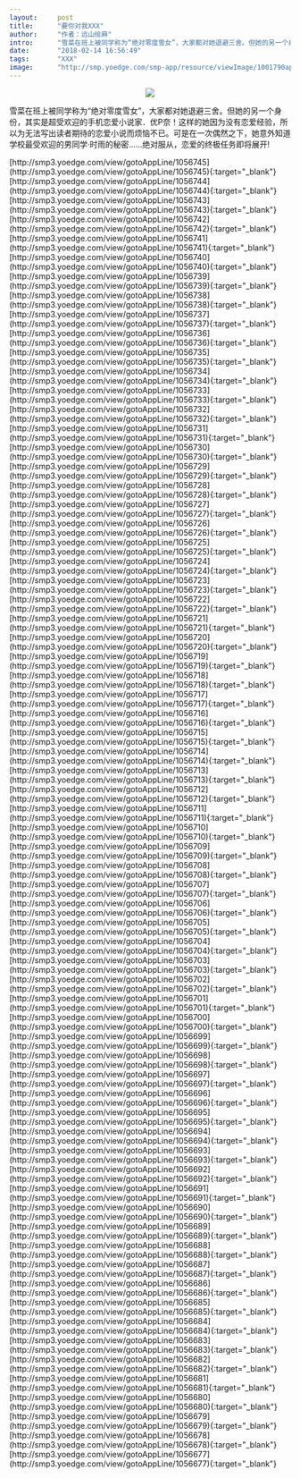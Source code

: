 ```yaml
---
layout:     post
title:      "要你对我XXX"
author:     "作者：远山绘麻"
intro:      "雪菜在班上被同学称为“绝对零度雪女”，大家都对她退避三舍。但她的另一个身份，其实是超受欢迎的手机恋爱小说家．优P奈！这样的她因为没有恋爱经验，所以为无法写出读者期待的恋爱小说而烦恼不已。可是在一次偶然之下，她意外知道学校最受欢迎的男同学·时雨的秘密……绝对服从，恋爱的终极任务即将展开!"
date:       "2018-02-14 16:56:49"
tags:       "XXX"
image:      "http://smp.yoedge.com/smp-app/resource/viewImage/1001790appline.png"
---
```

<div style="text-align: center">
<p><img src="http://smp.yoedge.com/smp-app/resource/viewImage/1001790appline.png"/></p>
</div>
<p class="post-meta">
<span>雪菜在班上被同学称为“绝对零度雪女”，大家都对她退避三舍。但她的另一个身份，其实是超受欢迎的手机恋爱小说家．优P奈！这样的她因为没有恋爱经验，所以为无法写出读者期待的恋爱小说而烦恼不已。可是在一次偶然之下，她意外知道学校最受欢迎的男同学·时雨的秘密……绝对服从，恋爱的终极任务即将展开!</span>
</p>
[http://smp3.yoedge.com/view/gotoAppLine/1056745](http://smp3.yoedge.com/view/gotoAppLine/1056745){:target="_blank"}
[http://smp3.yoedge.com/view/gotoAppLine/1056744](http://smp3.yoedge.com/view/gotoAppLine/1056744){:target="_blank"}
[http://smp3.yoedge.com/view/gotoAppLine/1056743](http://smp3.yoedge.com/view/gotoAppLine/1056743){:target="_blank"}
[http://smp3.yoedge.com/view/gotoAppLine/1056742](http://smp3.yoedge.com/view/gotoAppLine/1056742){:target="_blank"}
[http://smp3.yoedge.com/view/gotoAppLine/1056741](http://smp3.yoedge.com/view/gotoAppLine/1056741){:target="_blank"}
[http://smp3.yoedge.com/view/gotoAppLine/1056740](http://smp3.yoedge.com/view/gotoAppLine/1056740){:target="_blank"}
[http://smp3.yoedge.com/view/gotoAppLine/1056739](http://smp3.yoedge.com/view/gotoAppLine/1056739){:target="_blank"}
[http://smp3.yoedge.com/view/gotoAppLine/1056738](http://smp3.yoedge.com/view/gotoAppLine/1056738){:target="_blank"}
[http://smp3.yoedge.com/view/gotoAppLine/1056737](http://smp3.yoedge.com/view/gotoAppLine/1056737){:target="_blank"}
[http://smp3.yoedge.com/view/gotoAppLine/1056736](http://smp3.yoedge.com/view/gotoAppLine/1056736){:target="_blank"}
[http://smp3.yoedge.com/view/gotoAppLine/1056735](http://smp3.yoedge.com/view/gotoAppLine/1056735){:target="_blank"}
[http://smp3.yoedge.com/view/gotoAppLine/1056734](http://smp3.yoedge.com/view/gotoAppLine/1056734){:target="_blank"}
[http://smp3.yoedge.com/view/gotoAppLine/1056733](http://smp3.yoedge.com/view/gotoAppLine/1056733){:target="_blank"}
[http://smp3.yoedge.com/view/gotoAppLine/1056732](http://smp3.yoedge.com/view/gotoAppLine/1056732){:target="_blank"}
[http://smp3.yoedge.com/view/gotoAppLine/1056731](http://smp3.yoedge.com/view/gotoAppLine/1056731){:target="_blank"}
[http://smp3.yoedge.com/view/gotoAppLine/1056730](http://smp3.yoedge.com/view/gotoAppLine/1056730){:target="_blank"}
[http://smp3.yoedge.com/view/gotoAppLine/1056729](http://smp3.yoedge.com/view/gotoAppLine/1056729){:target="_blank"}
[http://smp3.yoedge.com/view/gotoAppLine/1056728](http://smp3.yoedge.com/view/gotoAppLine/1056728){:target="_blank"}
[http://smp3.yoedge.com/view/gotoAppLine/1056727](http://smp3.yoedge.com/view/gotoAppLine/1056727){:target="_blank"}
[http://smp3.yoedge.com/view/gotoAppLine/1056726](http://smp3.yoedge.com/view/gotoAppLine/1056726){:target="_blank"}
[http://smp3.yoedge.com/view/gotoAppLine/1056725](http://smp3.yoedge.com/view/gotoAppLine/1056725){:target="_blank"}
[http://smp3.yoedge.com/view/gotoAppLine/1056724](http://smp3.yoedge.com/view/gotoAppLine/1056724){:target="_blank"}
[http://smp3.yoedge.com/view/gotoAppLine/1056723](http://smp3.yoedge.com/view/gotoAppLine/1056723){:target="_blank"}
[http://smp3.yoedge.com/view/gotoAppLine/1056722](http://smp3.yoedge.com/view/gotoAppLine/1056722){:target="_blank"}
[http://smp3.yoedge.com/view/gotoAppLine/1056721](http://smp3.yoedge.com/view/gotoAppLine/1056721){:target="_blank"}
[http://smp3.yoedge.com/view/gotoAppLine/1056720](http://smp3.yoedge.com/view/gotoAppLine/1056720){:target="_blank"}
[http://smp3.yoedge.com/view/gotoAppLine/1056719](http://smp3.yoedge.com/view/gotoAppLine/1056719){:target="_blank"}
[http://smp3.yoedge.com/view/gotoAppLine/1056718](http://smp3.yoedge.com/view/gotoAppLine/1056718){:target="_blank"}
[http://smp3.yoedge.com/view/gotoAppLine/1056717](http://smp3.yoedge.com/view/gotoAppLine/1056717){:target="_blank"}
[http://smp3.yoedge.com/view/gotoAppLine/1056716](http://smp3.yoedge.com/view/gotoAppLine/1056716){:target="_blank"}
[http://smp3.yoedge.com/view/gotoAppLine/1056715](http://smp3.yoedge.com/view/gotoAppLine/1056715){:target="_blank"}
[http://smp3.yoedge.com/view/gotoAppLine/1056714](http://smp3.yoedge.com/view/gotoAppLine/1056714){:target="_blank"}
[http://smp3.yoedge.com/view/gotoAppLine/1056713](http://smp3.yoedge.com/view/gotoAppLine/1056713){:target="_blank"}
[http://smp3.yoedge.com/view/gotoAppLine/1056712](http://smp3.yoedge.com/view/gotoAppLine/1056712){:target="_blank"}
[http://smp3.yoedge.com/view/gotoAppLine/1056711](http://smp3.yoedge.com/view/gotoAppLine/1056711){:target="_blank"}
[http://smp3.yoedge.com/view/gotoAppLine/1056710](http://smp3.yoedge.com/view/gotoAppLine/1056710){:target="_blank"}
[http://smp3.yoedge.com/view/gotoAppLine/1056709](http://smp3.yoedge.com/view/gotoAppLine/1056709){:target="_blank"}
[http://smp3.yoedge.com/view/gotoAppLine/1056708](http://smp3.yoedge.com/view/gotoAppLine/1056708){:target="_blank"}
[http://smp3.yoedge.com/view/gotoAppLine/1056707](http://smp3.yoedge.com/view/gotoAppLine/1056707){:target="_blank"}
[http://smp3.yoedge.com/view/gotoAppLine/1056706](http://smp3.yoedge.com/view/gotoAppLine/1056706){:target="_blank"}
[http://smp3.yoedge.com/view/gotoAppLine/1056705](http://smp3.yoedge.com/view/gotoAppLine/1056705){:target="_blank"}
[http://smp3.yoedge.com/view/gotoAppLine/1056704](http://smp3.yoedge.com/view/gotoAppLine/1056704){:target="_blank"}
[http://smp3.yoedge.com/view/gotoAppLine/1056703](http://smp3.yoedge.com/view/gotoAppLine/1056703){:target="_blank"}
[http://smp3.yoedge.com/view/gotoAppLine/1056702](http://smp3.yoedge.com/view/gotoAppLine/1056702){:target="_blank"}
[http://smp3.yoedge.com/view/gotoAppLine/1056701](http://smp3.yoedge.com/view/gotoAppLine/1056701){:target="_blank"}
[http://smp3.yoedge.com/view/gotoAppLine/1056700](http://smp3.yoedge.com/view/gotoAppLine/1056700){:target="_blank"}
[http://smp3.yoedge.com/view/gotoAppLine/1056699](http://smp3.yoedge.com/view/gotoAppLine/1056699){:target="_blank"}
[http://smp3.yoedge.com/view/gotoAppLine/1056698](http://smp3.yoedge.com/view/gotoAppLine/1056698){:target="_blank"}
[http://smp3.yoedge.com/view/gotoAppLine/1056697](http://smp3.yoedge.com/view/gotoAppLine/1056697){:target="_blank"}
[http://smp3.yoedge.com/view/gotoAppLine/1056696](http://smp3.yoedge.com/view/gotoAppLine/1056696){:target="_blank"}
[http://smp3.yoedge.com/view/gotoAppLine/1056695](http://smp3.yoedge.com/view/gotoAppLine/1056695){:target="_blank"}
[http://smp3.yoedge.com/view/gotoAppLine/1056694](http://smp3.yoedge.com/view/gotoAppLine/1056694){:target="_blank"}
[http://smp3.yoedge.com/view/gotoAppLine/1056693](http://smp3.yoedge.com/view/gotoAppLine/1056693){:target="_blank"}
[http://smp3.yoedge.com/view/gotoAppLine/1056692](http://smp3.yoedge.com/view/gotoAppLine/1056692){:target="_blank"}
[http://smp3.yoedge.com/view/gotoAppLine/1056691](http://smp3.yoedge.com/view/gotoAppLine/1056691){:target="_blank"}
[http://smp3.yoedge.com/view/gotoAppLine/1056690](http://smp3.yoedge.com/view/gotoAppLine/1056690){:target="_blank"}
[http://smp3.yoedge.com/view/gotoAppLine/1056689](http://smp3.yoedge.com/view/gotoAppLine/1056689){:target="_blank"}
[http://smp3.yoedge.com/view/gotoAppLine/1056688](http://smp3.yoedge.com/view/gotoAppLine/1056688){:target="_blank"}
[http://smp3.yoedge.com/view/gotoAppLine/1056687](http://smp3.yoedge.com/view/gotoAppLine/1056687){:target="_blank"}
[http://smp3.yoedge.com/view/gotoAppLine/1056686](http://smp3.yoedge.com/view/gotoAppLine/1056686){:target="_blank"}
[http://smp3.yoedge.com/view/gotoAppLine/1056685](http://smp3.yoedge.com/view/gotoAppLine/1056685){:target="_blank"}
[http://smp3.yoedge.com/view/gotoAppLine/1056684](http://smp3.yoedge.com/view/gotoAppLine/1056684){:target="_blank"}
[http://smp3.yoedge.com/view/gotoAppLine/1056683](http://smp3.yoedge.com/view/gotoAppLine/1056683){:target="_blank"}
[http://smp3.yoedge.com/view/gotoAppLine/1056682](http://smp3.yoedge.com/view/gotoAppLine/1056682){:target="_blank"}
[http://smp3.yoedge.com/view/gotoAppLine/1056681](http://smp3.yoedge.com/view/gotoAppLine/1056681){:target="_blank"}
[http://smp3.yoedge.com/view/gotoAppLine/1056680](http://smp3.yoedge.com/view/gotoAppLine/1056680){:target="_blank"}
[http://smp3.yoedge.com/view/gotoAppLine/1056679](http://smp3.yoedge.com/view/gotoAppLine/1056679){:target="_blank"}
[http://smp3.yoedge.com/view/gotoAppLine/1056678](http://smp3.yoedge.com/view/gotoAppLine/1056678){:target="_blank"}
[http://smp3.yoedge.com/view/gotoAppLine/1056677](http://smp3.yoedge.com/view/gotoAppLine/1056677){:target="_blank"}


